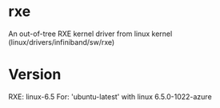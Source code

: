 # rxe
An out-of-tree RXE kernel driver from linux kernel (linux/drivers/infiniband/sw/rxe)

# Version
RXE: linux-6.5
For: 'ubuntu-latest' with linux 6.5.0-1022-azure
